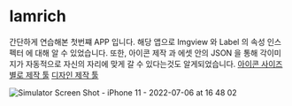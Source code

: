 # Iamrich

간단하게 연습해본 첫번쨰 APP 입니다. 
해당 앱으로 Imgview 와 Label 의 속성 인스펙터 에 대해 알 수 있었습니다. 
또한, 아이콘 제작 과 에셋 안의 JSON 을 통해 각이미지가 자동적으로 자신의 자리에 맞게 갈 수 있다는것도 알게되었습니다. 
[아이콘 사이즈 별로 제작 툴](https://appicon.co/#app-icon)
[디자인 제작 툴](https://www.canva.com/design/DAFFnx-l6g8/JistzFeoFMvuGOJ3Xj02sA/edit)

![Simulator Screen Shot - iPhone 11 - 2022-07-06 at 16 48 02](https://user-images.githubusercontent.com/101173361/177498305-fa8d3b03-bcee-4703-86c7-e80ec61938b7.png)
